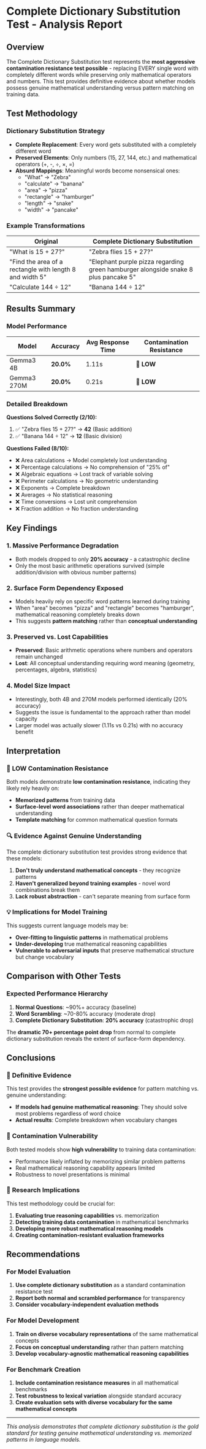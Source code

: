 # Complete Dictionary Substitution Test - Analysis Report

## Overview

The Complete Dictionary Substitution test represents the **most aggressive contamination resistance test possible** - replacing EVERY single word with completely different words while preserving only mathematical operators and numbers. This test provides definitive evidence about whether models possess genuine mathematical understanding versus pattern matching on training data.

## Test Methodology

### Dictionary Substitution Strategy
- **Complete Replacement**: Every word gets substituted with a completely different word
- **Preserved Elements**: Only numbers (15, 27, 144, etc.) and mathematical operators (+, -, ÷, ×, =)
- **Absurd Mappings**: Meaningful words become nonsensical ones:
  - "What" → "Zebra"
  - "calculate" → "banana" 
  - "area" → "pizza"
  - "rectangle" → "hamburger"
  - "length" → "snake"
  - "width" → "pancake"

### Example Transformations
| Original | Complete Dictionary Substitution |
|----------|----------------------------------|
| "What is 15 + 27?" | "Zebra flies 15 + 27?" |
| "Find the area of a rectangle with length 8 and width 5" | "Elephant purple pizza regarding green hamburger alongside snake 8 plus pancake 5" |
| "Calculate 144 ÷ 12" | "Banana 144 ÷ 12" |

## Results Summary

### Model Performance
| Model | Accuracy | Avg Response Time | Contamination Resistance |
|-------|----------|-------------------|-------------------------|
| Gemma3 4B | **20.0%** | 1.11s | 🚨 **LOW** |
| Gemma3 270M | **20.0%** | 0.21s | 🚨 **LOW** |

### Detailed Breakdown
**Questions Solved Correctly (2/10):**
1. ✅ "Zebra flies 15 + 27?" → **42** (Basic addition)
2. ✅ "Banana 144 ÷ 12" → **12** (Basic division)

**Questions Failed (8/10):**
- ❌ Area calculations → Model completely lost understanding
- ❌ Percentage calculations → No comprehension of "25% of"
- ❌ Algebraic equations → Lost track of variable solving
- ❌ Perimeter calculations → No geometric understanding
- ❌ Exponents → Complete breakdown
- ❌ Averages → No statistical reasoning
- ❌ Time conversions → Lost unit comprehension
- ❌ Fraction addition → No fraction understanding

## Key Findings

### 1. **Massive Performance Degradation**
- Both models dropped to only **20% accuracy** - a catastrophic decline
- Only the most basic arithmetic operations survived (simple addition/division with obvious number patterns)

### 2. **Surface Form Dependency Exposed**
- Models heavily rely on specific word patterns learned during training
- When "area" becomes "pizza" and "rectangle" becomes "hamburger", mathematical reasoning completely breaks down
- This suggests **pattern matching** rather than **conceptual understanding**

### 3. **Preserved vs. Lost Capabilities**
- **Preserved**: Basic arithmetic operations where numbers and operators remain unchanged
- **Lost**: All conceptual understanding requiring word meaning (geometry, percentages, algebra, statistics)

### 4. **Model Size Impact**
- Interestingly, both 4B and 270M models performed identically (20% accuracy)
- Suggests the issue is fundamental to the approach rather than model capacity
- Larger model was actually slower (1.11s vs 0.21s) with no accuracy benefit

## Interpretation

### 🚨 **LOW Contamination Resistance**
Both models demonstrate **low contamination resistance**, indicating they likely rely heavily on:
- **Memorized patterns** from training data
- **Surface-level word associations** rather than deeper mathematical understanding
- **Template matching** for common mathematical question formats

### 🔍 **Evidence Against Genuine Understanding**
The complete dictionary substitution test provides strong evidence that these models:
1. **Don't truly understand mathematical concepts** - they recognize patterns
2. **Haven't generalized beyond training examples** - novel word combinations break them
3. **Lack robust abstraction** - can't separate meaning from surface form

### 💡 **Implications for Model Training**
This suggests current language models may be:
- **Over-fitting to linguistic patterns** in mathematical problems
- **Under-developing** true mathematical reasoning capabilities
- **Vulnerable to adversarial inputs** that preserve mathematical structure but change vocabulary

## Comparison with Other Tests

### Expected Performance Hierarchy
1. **Normal Questions**: ~90%+ accuracy (baseline)
2. **Word Scrambling**: ~70-80% accuracy (moderate drop)
3. **Complete Dictionary Substitution**: **20% accuracy** (catastrophic drop)

The **dramatic 70+ percentage point drop** from normal to complete dictionary substitution reveals the extent of surface-form dependency.

## Conclusions

### 🎯 **Definitive Evidence**
This test provides the **strongest possible evidence** for pattern matching vs. genuine understanding:
- **If models had genuine mathematical reasoning**: They should solve most problems regardless of word choice
- **Actual results**: Complete breakdown when vocabulary changes

### 🚨 **Contamination Vulnerability**
Both tested models show **high vulnerability** to training data contamination:
- Performance likely inflated by memorizing similar problem patterns
- Real mathematical reasoning capability appears limited
- Robustness to novel presentations is minimal

### 🔬 **Research Implications**
This test methodology could be crucial for:
1. **Evaluating true reasoning capabilities** vs. memorization
2. **Detecting training data contamination** in mathematical benchmarks
3. **Developing more robust mathematical reasoning models**
4. **Creating contamination-resistant evaluation frameworks**

## Recommendations

### For Model Evaluation
1. **Use complete dictionary substitution** as a standard contamination resistance test
2. **Report both normal and scrambled performance** for transparency
3. **Consider vocabulary-independent evaluation methods**

### For Model Development
1. **Train on diverse vocabulary representations** of the same mathematical concepts
2. **Focus on conceptual understanding** rather than pattern matching
3. **Develop vocabulary-agnostic mathematical reasoning capabilities**

### For Benchmark Creation
1. **Include contamination resistance measures** in all mathematical benchmarks
2. **Test robustness to lexical variation** alongside standard accuracy
3. **Create evaluation sets with diverse vocabulary for the same mathematical concepts**

---

*This analysis demonstrates that complete dictionary substitution is the gold standard for testing genuine mathematical understanding vs. memorized patterns in language models.*